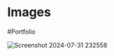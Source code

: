 # Images

#Portfolio

![Screenshot 2024-07-31 232558](https://github.com/user-attachments/assets/afd8c18e-a63e-46a2-a334-cad8c65fddb3)

